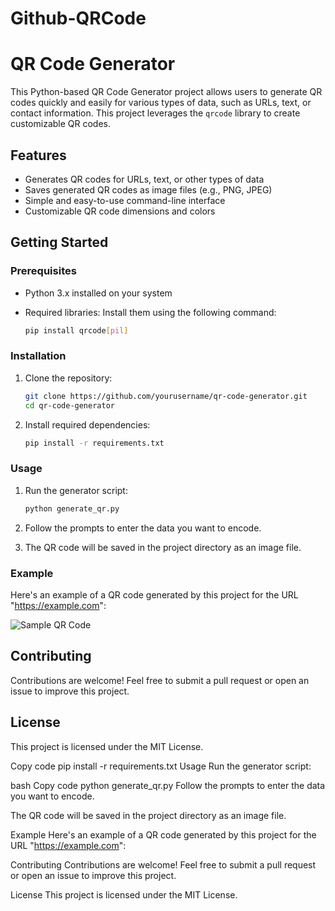# Github-QRCode
# QR Code Generator

This Python-based QR Code Generator project allows users to generate QR codes quickly and easily for various types of data, such as URLs, text, or contact information. This project leverages the `qrcode` library to create customizable QR codes.

## Features

- Generates QR codes for URLs, text, or other types of data
- Saves generated QR codes as image files (e.g., PNG, JPEG)
- Simple and easy-to-use command-line interface
- Customizable QR code dimensions and colors

## Getting Started

### Prerequisites

- Python 3.x installed on your system
- Required libraries: Install them using the following command:

    ```bash
    pip install qrcode[pil]
    ```

### Installation

1. Clone the repository:

    ```bash
    git clone https://github.com/yourusername/qr-code-generator.git
    cd qr-code-generator
    ```

2. Install required dependencies:

    ```bash
    pip install -r requirements.txt
    ```

### Usage

1. Run the generator script:

    ```bash
    python generate_qr.py
    ```

2. Follow the prompts to enter the data you want to encode.

3. The QR code will be saved in the project directory as an image file.

### Example

Here's an example of a QR code generated by this project for the URL "https://example.com":

![Sample QR Code](sample_qr.png)

## Contributing

Contributions are welcome! Feel free to submit a pull request or open an issue to improve this project.

## License

This project is licensed under the MIT License.

Copy code
pip install -r requirements.txt
Usage
Run the generator script:

bash
Copy code
python generate_qr.py
Follow the prompts to enter the data you want to encode.

The QR code will be saved in the project directory as an image file.

Example
Here's an example of a QR code generated by this project for the URL "https://example.com":


Contributing
Contributions are welcome! Feel free to submit a pull request or open an issue to improve this project.

License
This project is licensed under the MIT License.

